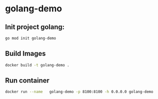 # golang-demo

## Init project golang:

```bash
go mod init golang-demo
```

## Build Images

```bash
docker build -t golang-demo .
```

## Run container 

```bash
docker run --name   golang-demo -p 8100:8100 -h 0.0.0.0 golang-demo 
```
